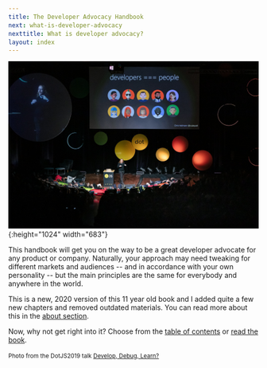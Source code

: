 ```yaml
---
title: The Developer Advocacy Handbook
next: what-is-developer-advocacy
nexttitle: What is developer advocacy?
layout: index
---
```

![Chris Heilmann presenting at dotjs 2019 with a slide saying developers are people](images/cover.jpg){:height="1024" width="683"}

This handbook will get you on the way to be a great developer advocate
for any product or company. Naturally, your approach may need tweaking for
different markets and audiences -- and in accordance with your own
personality -- but the main principles are the same for everybody and
anywhere in the world.

This is a new, 2020 version of this 11 year old book and I added quite a few new chapters and removed outdated materials. You can read more about this in the [about section](about).

Now, why not get right into it? Choose from the [table of contents](toc) or [read the book](what-is-developer-advocacy).


<small>Photo from the DotJS2019 talk [Develop, Debug, Learn?](https://www.youtube.com/watch?v=m4t7cLFksls)</small>